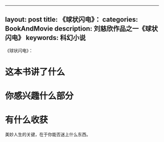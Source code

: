 
---
layout: post
title: 《球状闪电》：
categories: BookAndMovie
description: 刘慈欣作品之一《球状闪电》
keywords: 科幻小说
---


《球状闪电》：

# 这本书讲了什么

# 你感兴趣什么部分

# 有什么收获

美妙人生的关键，在于你能否迷上什么东西。
